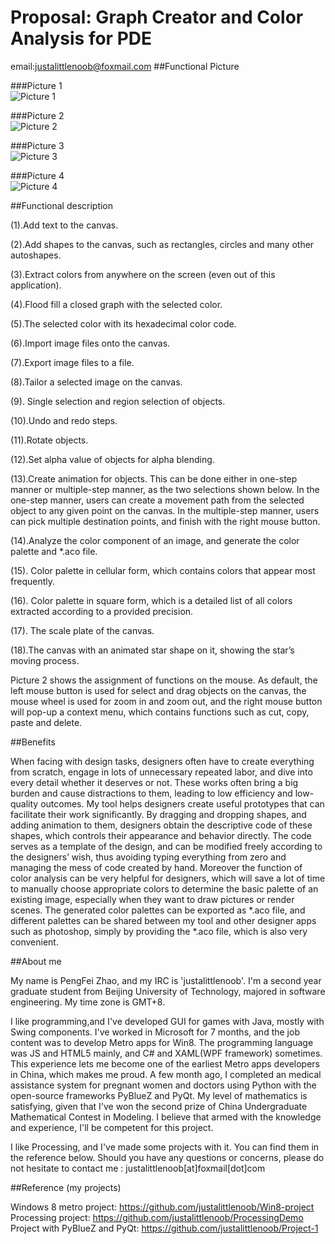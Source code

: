 Proposal: Graph Creator and Color Analysis for PDE
======
email:justalittlenoob@foxmail.com
##Functional Picture

###Picture 1  
![Picture 1](https://github.com/justalittlenoob/GSoC-2015/blob/master/pic/picture1.png)

###Picture 2  
![Picture 2](https://github.com/justalittlenoob/GSoC-2015/blob/master/pic/picture2.png)

###Picture 3  
![Picture 3](https://github.com/justalittlenoob/GSoC-2015/blob/master/pic/picture3.png)

###Picture 4  
![Picture 4](https://github.com/justalittlenoob/GSoC-2015/blob/master/pic/picture4.png)

##Functional description

(1).Add text to the canvas.

(2).Add shapes to the canvas, such as rectangles, circles and many other autoshapes.

(3).Extract colors from anywhere on the screen (even out of this application).

(4).Flood fill a closed graph with the selected color.

(5).The selected color with its hexadecimal color code.

(6).Import image files onto the canvas.

(7).Export image files to a file.

(8).Tailor a selected image on the canvas.

(9). Single selection and region selection of objects.

(10).Undo and redo steps.

(11).Rotate objects.

(12).Set alpha value of objects for alpha blending.

(13).Create animation for objects. This can be done either in one-step manner or multiple-step manner, as the two selections shown below. In the one-step manner, users can create a movement path from the selected object to any given point on the canvas. In the multiple-step manner, users can pick multiple destination points, and finish with the right mouse button.

(14).Analyze the color component of an image, and generate the color palette and *.aco file.

(15). Color palette in cellular form, which contains colors that appear most frequently.

(16). Color palette in square form, which is a detailed list of all colors extracted according to a provided precision.

(17). The scale plate of the canvas.

(18).The canvas with an animated star shape on it, showing the star’s moving process.

Picture 2 shows the assignment of functions on the mouse. As default, the left mouse button is used for select and drag objects on the canvas, the mouse wheel is used for zoom in and zoom out, and the right mouse button will pop-up a context menu, which contains functions such as cut, copy, paste and delete.

##Benefits

When facing with design tasks, designers often have to create everything from scratch, engage in lots
of unnecessary repeated labor, and dive into every detail whether it deserves or not. These works 
often bring a big burden and cause distractions to them, leading to low efficiency and low-quality outcomes.
My tool helps designers create useful prototypes that can facilitate their work significantly. By dragging and 
dropping shapes, and adding animation to them, designers obtain the descriptive code of these shapes, 
which controls their appearance and behavior directly. The code serves as a template of the design, 
and can be modified freely according to the designers’ wish, thus avoiding typing everything from zero 
and managing the mess of code created by hand.
Moreover the function of color analysis can be very helpful for designers, which will save a lot of time to 
manually choose appropriate colors to determine the basic palette of an existing image, especially when 
they want to draw pictures or render scenes. The generated color palettes can be exported as *.aco file, 
and different palettes can be shared between my tool and other designer apps such as photoshop, simply 
by providing the *.aco file, which is also very convenient.

##About me

My name is PengFei Zhao, and my IRC is 'justalittlenoob'. I'm a second year graduate student from 
Beijing University of Technology, majored in software engineering. My time zone is GMT+8.

I like programming,and I've developed GUI for games with Java, mostly with Swing components. 
I've worked in Microsoft for 7 months, and the job content was to develop Metro apps for Win8. The programming
language was JS and HTML5 mainly, and C# and XAML(WPF framework) sometimes. This experience lets 
me become one of the earliest Metro apps developers in China, which makes me proud. A few month ago, 
I completed an medical assistance system for pregnant women and doctors using Python with the 
open-source frameworks PyBlueZ and PyQt. My level of mathematics is satisfying, given that I've won 
the second prize of China Undergraduate Mathematical Contest in Modeling. I believe that armed with the 
knowledge and experience, I'll be competent for this project.

I like Processing, and I've made some projects with it. You can find them in the reference below.
Should you have any questions or concerns, please do not hesitate to contact me : justalittlenoob[at]foxmail[dot]com

##Reference (my projects)

Windows 8 metro project: https://github.com/justalittlenoob/Win8-project
Processing project: https://github.com/justalittlenoob/ProcessingDemo
Project with PyBlueZ and PyQt: https://github.com/justalittlenoob/Project-1
